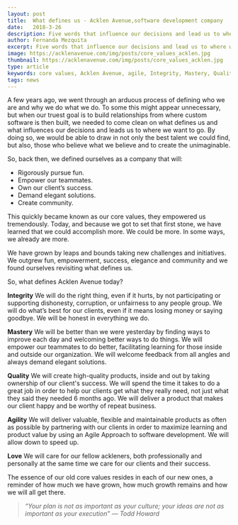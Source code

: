 ```yaml
---
layout: post
title:  What defines us - Acklen Avenue,software development company
date:   2018-3-26
description: Five words that influence our decisions and lead us to where we want to go.
author: Fernanda Mezquita 
excerpt: Five words that influence our decisions and lead us to where we want to go.
image: https://acklenavenue.com/img/posts/core_values_acklen.jpg
thumbnail: https://acklenavenue.com/img/posts/core_values_acklen.jpg
type: article
keywords: core values, Acklen Avenue, agile, Integrity, Mastery, Quality, Integrity, Love, Agility
tags: news
---
```


A few years ago, we went through an arduous process of defining who we are and why we do what we do. To some this might appear unnecessary, but when our truest goal is to build relationships from where custom software is then built, we needed to come clean on what defines us and what influences our decisions and leads us to where we want to go. By doing so, we would be able to draw in not only the best talent we could find, but also, those who believe what we believe and to create the unimaginable.

So, back then, we defined ourselves as a company that will: 
 - Rigorously pursue fun.  
 - Empower our teammates. 
 - Own our client’s success. 
 - Demand elegant solutions. 
 - Create community.

This quickly became known as our core values, they empowered us tremendously. Today, and because we got to set that first stone, we have learned that we could accomplish more. We could be more. In some ways, we already are more. 

We have grown by leaps and bounds taking new challenges and initiatives. We outgrew fun, empowerment, success, elegance and community and we found ourselves revisiting what defines us.

So, what defines Acklen Avenue today? 

**Integrity** 
We will do the right thing, even if it hurts, by not participating or supporting dishonesty, corruption, or unfairness to any people group. We will do what’s best for our clients, even if it means losing money or saying goodbye. We will be honest in everything we do.

**Mastery**
We will be better than we were yesterday by finding ways to improve each day and welcoming better ways to do things. We will empower our teammates to do better, facilitating learning for those inside and outside our organization. We will welcome feedback from all angles and always demand elegant solutions.

**Quality**
We will create high-quality products, inside and out by taking ownership of our client's success.
We will spend the time it takes to do a great job in order to help our clients get what they really need, not just what they said they needed 6 months ago. We will deliver a product that makes our client happy and be worthy of repeat business.

**Agility**
We will deliver valuable, flexible and maintainable products as often as possible by partnering with our clients in order to maximize learning and product value by using an Agile Approach to software development. We will allow down to speed up.

**Love**
We will care for our fellow ackleners, both professionally and personally at the same time we care for our clients and their success.

The essence of our old core values resides in each of our new ones, a reminder of how much we have grown, how much growth remains and how we will all get there. 


> *“Your plan is not as important as your culture; your ideas are not as important as your execution” — Todd Howard*
